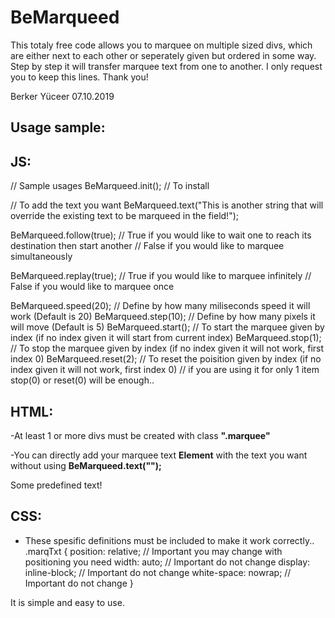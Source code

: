 # BeMarqueed

This totaly free code allows you to marquee on multiple sized divs,
which are either next to each other or seperately given but
ordered in some way. Step by step it will transfer marquee
text from one to another. I only request you to keep this
lines. Thank you!

Berker Yüceer 07.10.2019

Usage sample: 
-
JS:
-
// Sample usages
BeMarqueed.init();        // To install

// To add the text you want
BeMarqueed.text("This is another string that will override the existing text to be marqueed in the field!");

BeMarqueed.follow(true);  // True if you would like to wait one to reach its destination then start another 
                          // False if you would like to marquee simultaneously
                          
BeMarqueed.replay(true);  // True if you would like to marquee infinitely
                          // False if you would like to marquee once
                          
BeMarqueed.speed(20);     // Define by how many miliseconds speed it will work (Default is 20)
BeMarqueed.step(10);      // Define by how many pixels it will move (Default is 5)
BeMarqueed.start();       // To start the marquee given by index (if no index given it will start from current index)
BeMarqueed.stop(1);       // To stop the marquee given by index (if no index given it will not work, first index 0)
BeMarqueed.reset(2);      // To reset the poisition given by index (if no index given it will not work, first index 0)
                          // if you are using it for only 1 item stop(0) or reset(0) will be enough..

HTML: 
-
-At least 1 or more divs must be created with class **".marquee"**

<div>
  <div class="marquee"></div> 
  <div class="marquee"></div>
  <div class="marquee"></div>
</div>

-You can directly add your marquee text **Element** with the text you want without using **BeMarqueed.text("");**
<div>
  <div class="marquee">
    <div class="marqTxt">Some predefined text!</div>
  </div>
  <div class="marquee"></div>
  <div class="marquee"></div>
</div>

CSS: 
-
- These spesific definitions must be included to make it work correctly..
.marqTxt {
  position: relative;     // Important you may change with positioning you need
  width: auto;            // Important do not change
  display: inline-block;  // Important do not change
  white-space: nowrap;    // Important do not change
}

It is simple and easy to use.
